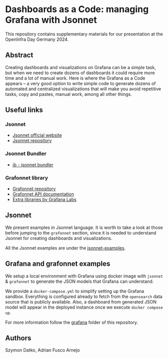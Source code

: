 # Dashboards as a Code: managing Grafana with Jsonnet

This repository contains supplementary materials for our presentation
at the OpenInfra Day Germany 2024.


## Abstract

Creating dashboards and visualizations on Grafana can be a simple task, but when we need
to create dozens of dashboards it could require more time and a lot of manual work. Here is
where the Grafana as a Code appears – a very good option to write simple code to generate
dozens of automated and centralized visualizations that will make you avoid repetitive tasks,
copy and pastes, manual work, among all other things.


## Useful links


### Jsonnet

- [Jsonnet official website](https://jsonnet.org/)
- [Jsonnet repository](https://github.com/google/jsonnet)


### Jsonnet Bundler

- [jb - jsonnet bundler](https://github.com/jsonnet-bundler/jsonnet-bundler)


### Grafonnet library

- [Grafonnet repository](https://github.com/grafana/grafonnet)
- [Grafonnet API documentation](https://grafana.github.io/grafonnet/API/index.html)
- [Extra libraries by Grafana Labs](https://github.com/grafana/jsonnet-libs/tree/master)


## Jsonnet

We present examples in Jsonnet language. It is worth to take a look at those
before jumping to the `grafonnet` section, since it is needed to understand
Jsonnet for creating dashboards and visualizations.

All the Jsonnet examples are under the [jsonnet-examples](./jsonnet-examples/README.md).


## Grafana and grafonnet examples

We setup a local environment with Grafana using docker image with `jsonnet`
& `grafonnet` to generate the JSON models that Grafana can understand.

We provide a `docker-compose.yml` to simplify setting up the Grafana sandbox.
Everything is configured already to fetch from the `opensearch` data source
that is publicly available. Also, a dashboard from generated JSON model
will appear in the deployed instance once we execute `docker compose up`.

For more information follow the [grafana](./grafana/README.md) folder of this repository.


## Authors

Szymon Datko, Adrian Fusco Arnejo
